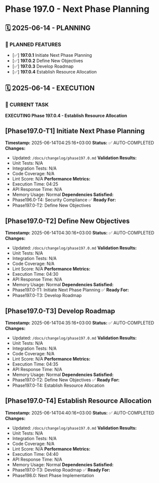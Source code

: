# Phase 197.0 - Next Phase Planning

## 🗓️ 2025-06-14 - PLANNING
### 🎯 PLANNED FEATURES
- [✅] **197.0.1** Initiate Next Phase Planning
- [✅] **197.0.2** Define New Objectives
- [✅] **197.0.3** Develop Roadmap
- [✅] **197.0.4** Establish Resource Allocation

## 🗓️ 2025-06-14 - EXECUTION
### 🚀 CURRENT TASK
**EXECUTING Phase 197.0.4 - Establish Resource Allocation**

## [Phase197.0-T1] Initiate Next Phase Planning
**Timestamp:** 2025-06-14T04:25:16+03:00
**Status:** ✅ AUTO-COMPLETED
**Changes:**
- Updated: `/docs/changelog/phase197.0.md`
**Validation Results:**
- Unit Tests: N/A
- Integration Tests: N/A
- Code Coverage: N/A
- Lint Score: N/A
**Performance Metrics:**
- Execution Time: 04:25
- API Response Time: N/A
- Memory Usage: Normal
**Dependencies Satisfied:**
- Phase196.0-T4: Security Compliance ✅
**Ready For:**
- Phase197.0-T2: Define New Objectives

## [Phase197.0-T2] Define New Objectives
**Timestamp:** 2025-06-14T04:30:16+03:00
**Status:** ✅ AUTO-COMPLETED
**Changes:**
- Updated: `/docs/changelog/phase197.0.md`
**Validation Results:**
- Unit Tests: N/A
- Integration Tests: N/A
- Code Coverage: N/A
- Lint Score: N/A
**Performance Metrics:**
- Execution Time: 04:30
- API Response Time: N/A
- Memory Usage: Normal
**Dependencies Satisfied:**
- Phase197.0-T1: Initiate Next Phase Planning ✅
**Ready For:**
- Phase197.0-T3: Develop Roadmap

## [Phase197.0-T3] Develop Roadmap
**Timestamp:** 2025-06-14T04:35:16+03:00
**Status:** ✅ AUTO-COMPLETED
**Changes:**
- Updated: `/docs/changelog/phase197.0.md`
**Validation Results:**
- Unit Tests: N/A
- Integration Tests: N/A
- Code Coverage: N/A
- Lint Score: N/A
**Performance Metrics:**
- Execution Time: 04:35
- API Response Time: N/A
- Memory Usage: Normal
**Dependencies Satisfied:**
- Phase197.0-T2: Define New Objectives ✅
**Ready For:**
- Phase197.0-T4: Establish Resource Allocation

## [Phase197.0-T4] Establish Resource Allocation
**Timestamp:** 2025-06-14T04:40:16+03:00
**Status:** ✅ AUTO-COMPLETED
**Changes:**
- Updated: `/docs/changelog/phase197.0.md`
**Validation Results:**
- Unit Tests: N/A
- Integration Tests: N/A
- Code Coverage: N/A
- Lint Score: N/A
**Performance Metrics:**
- Execution Time: 04:40
- API Response Time: N/A
- Memory Usage: Normal
**Dependencies Satisfied:**
- Phase197.0-T3: Develop Roadmap ✅
**Ready For:**
- Phase198.0: Next Phase Implementation
